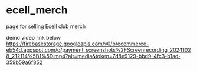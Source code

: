 # ecell_merch
page for selling Ecell club merch

demo video link below
https://firebasestorage.googleapis.com/v0/b/ecommerce-eb54d.appspot.com/o/payment_screenshots%2FScreenrecording_20241028_212114%5B1%5D.mp4?alt=media&token=7d8e9129-bbd9-4fc3-b1ad-359b59a6f852
